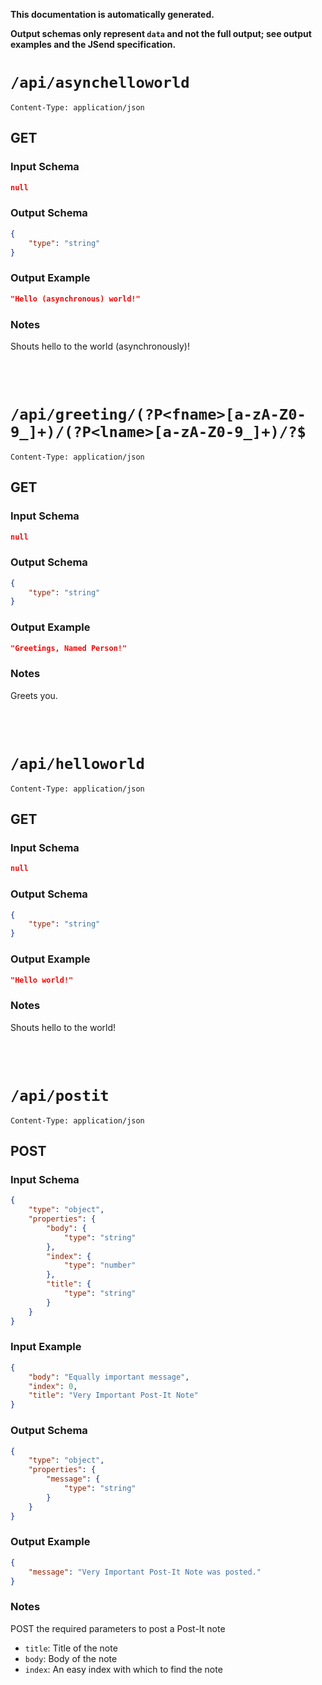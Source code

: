 **This documentation is automatically generated.**

**Output schemas only represent `data` and not the full output; see output examples and the JSend specification.**

# `/api/asynchelloworld`

    Content-Type: application/json

## GET
### Input Schema
```json
null
```

### Output Schema
```json
{
    "type": "string"
}
```

### Output Example
```json
"Hello (asynchronous) world!"
```


### Notes
Shouts hello to the world (asynchronously)!


<br>
<br>

# `/api/greeting/(?P<fname>[a-zA-Z0-9_]+)/(?P<lname>[a-zA-Z0-9_]+)/?$`

    Content-Type: application/json

## GET
### Input Schema
```json
null
```

### Output Schema
```json
{
    "type": "string"
}
```

### Output Example
```json
"Greetings, Named Person!"
```


### Notes
Greets you.


<br>
<br>

# `/api/helloworld`

    Content-Type: application/json

## GET
### Input Schema
```json
null
```

### Output Schema
```json
{
    "type": "string"
}
```

### Output Example
```json
"Hello world!"
```


### Notes
Shouts hello to the world!


<br>
<br>

# `/api/postit`

    Content-Type: application/json

## POST
### Input Schema
```json
{
    "type": "object", 
    "properties": {
        "body": {
            "type": "string"
        }, 
        "index": {
            "type": "number"
        }, 
        "title": {
            "type": "string"
        }
    }
}
```

### Input Example
```json
{
    "body": "Equally important message", 
    "index": 0, 
    "title": "Very Important Post-It Note"
}
```

### Output Schema
```json
{
    "type": "object", 
    "properties": {
        "message": {
            "type": "string"
        }
    }
}
```

### Output Example
```json
{
    "message": "Very Important Post-It Note was posted."
}
```


### Notes

POST the required parameters to post a Post-It note

* `title`: Title of the note
* `body`: Body of the note
* `index`: An easy index with which to find the note


